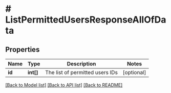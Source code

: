 # # ListPermittedUsersResponseAllOfData

## Properties

Name | Type | Description | Notes
------------ | ------------- | ------------- | -------------
**id** | **int[]** | The list of permitted users IDs | [optional]

[[Back to Model list]](../../README.md#models) [[Back to API list]](../../README.md#endpoints) [[Back to README]](../../README.md)
